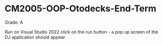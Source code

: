 # CM2005-OOP-Otodecks-End-Term

Grade: A

Run on Visual Studio 2022
click on the run button - a pop up screen of the DJ application should appear
